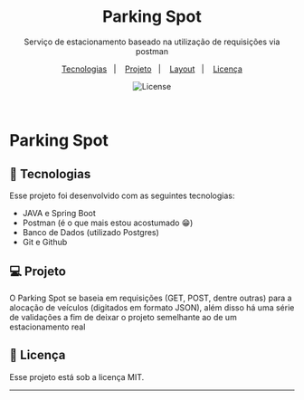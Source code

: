 <h1 align="center"> Parking Spot </h1>

<p align="center">
Serviço de estacionamento baseado na utilização de requisições via postman
</p>

<p align="center">
  <a href="#-tecnologias">Tecnologias</a>&nbsp;&nbsp;&nbsp;|&nbsp;&nbsp;&nbsp;
  <a href="#-projeto">Projeto</a>&nbsp;&nbsp;&nbsp;|&nbsp;&nbsp;&nbsp;
  <a href="#-layout">Layout</a>&nbsp;&nbsp;&nbsp;|&nbsp;&nbsp;&nbsp;
  <a href="#memo-licença">Licença</a>
</p>

<p align="center">
  <img alt="License" src="https://img.shields.io/static/v1?label=license&message=MIT&color=49AA26&labelColor=000000">
</p>

<br>

<p align="center">
  <h1> Parking Spot</h1>
</p>

## 🚀 Tecnologias

Esse projeto foi desenvolvido com as seguintes tecnologias:

- JAVA e Spring Boot
- Postman (é o que mais estou acostumado 😁)
- Banco de Dados (utilizado Postgres)
- Git e Github

## 💻 Projeto

O Parking Spot se baseia em requisições (GET, POST, dentre outras) para a alocação de veículos (digitados em formato JSON), além disso há uma série de validações a fim de deixar o projeto semelhante ao de um estacionamento real

## :memo: Licença

Esse projeto está sob a licença MIT.

---

